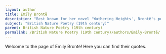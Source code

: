 ```yaml
---
layout: author
title: Emily Brontë
description: "Best known for her novel 'Wuthering Heights', Brontë's poetry often explores themes of nature, reflecting her profound connection to the Yorkshire moors."
subject: "British Nature Poetry (19th century)"
parent: British Nature Poetry (19th century)
permalink: /British Nature Poetry (19th century)/authors/Emily-Brontë/
---
```


Welcome to the page of Emily Brontë! Here you can find their quotes.
